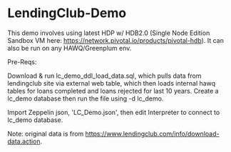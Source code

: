 # LendingClub-Demo
This demo involves using latest HDP w/ HDB2.0 (Single Node Edition Sandbox VM here: https://network.pivotal.io/products/pivotal-hdb).
It can also be run on any HAWQ/Greenplum env. 

Pre-Reqs:

Download & run lc_demo_ddl_load_data.sql, which pulls data from lendingclub site via external web table, which then loads internal hawq tables for loans completed and loans rejected for last 10 years. Create a lc_demo database then run the file using -d lc_demo. 
  
Import Zeppelin json, 'LC_Demo.json', then edit Interpreter to connect to lc_demo database. 


Note: original data is from https://www.lendingclub.com/info/download-data.action. 


